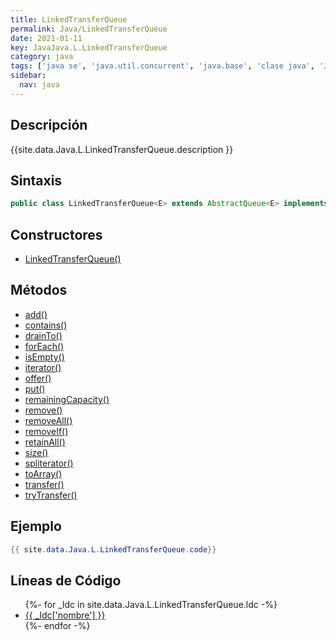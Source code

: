 ```yaml
---
title: LinkedTransferQueue
permalink: Java/LinkedTransferQueue
date: 2021-01-11
key: JavaJava.L.LinkedTransferQueue
category: java
tags: ['java se', 'java.util.concurrent', 'java.base', 'clase java', 'Java 1.7']
sidebar: 
  nav: java
---
```


## Descripción
{{site.data.Java.L.LinkedTransferQueue.description }}

## Sintaxis
~~~java
public class LinkedTransferQueue<E> extends AbstractQueue<E> implements TransferQueue<E>, Serializable
~~~

## Constructores
* [LinkedTransferQueue()](/Java/LinkedTransferQueue/LinkedTransferQueue/)

## Métodos
* [add()](/Java/LinkedTransferQueue/add)
* [contains()](/Java/LinkedTransferQueue/contains)
* [drainTo()](/Java/LinkedTransferQueue/drainTo)
* [forEach()](/Java/LinkedTransferQueue/forEach)
* [isEmpty()](/Java/LinkedTransferQueue/isEmpty)
* [iterator()](/Java/LinkedTransferQueue/iterator)
* [offer()](/Java/LinkedTransferQueue/offer)
* [put()](/Java/LinkedTransferQueue/put)
* [remainingCapacity()](/Java/LinkedTransferQueue/remainingCapacity)
* [remove()](/Java/LinkedTransferQueue/remove)
* [removeAll()](/Java/LinkedTransferQueue/removeAll)
* [removeIf()](/Java/LinkedTransferQueue/removeIf)
* [retainAll()](/Java/LinkedTransferQueue/retainAll)
* [size()](/Java/LinkedTransferQueue/size)
* [spliterator()](/Java/LinkedTransferQueue/spliterator)
* [toArray()](/Java/LinkedTransferQueue/toArray)
* [transfer()](/Java/LinkedTransferQueue/transfer)
* [tryTransfer()](/Java/LinkedTransferQueue/tryTransfer)

## Ejemplo
~~~java
{{ site.data.Java.L.LinkedTransferQueue.code}}
~~~

## Líneas de Código
<ul>
{%- for _ldc in site.data.Java.L.LinkedTransferQueue.ldc -%}
   <li>
       <a href="{{_ldc['url'] }}">{{ _ldc['nombre'] }}</a>
   </li>
{%- endfor -%}
</ul>

